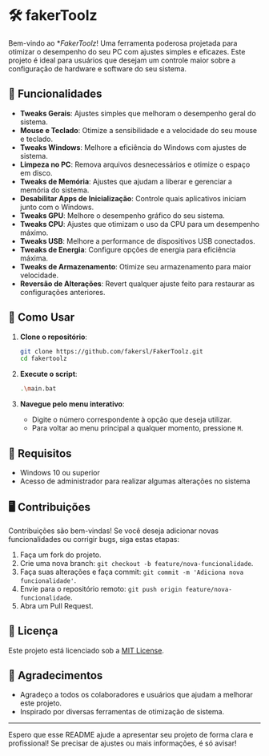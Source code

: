 # 🛠️ fakerToolz

Bem-vindo ao **FakerToolz*! Uma ferramenta poderosa projetada para otimizar o desempenho do seu PC com ajustes simples e eficazes. Este projeto é ideal para usuários que desejam um controle maior sobre a configuração de hardware e software do seu sistema.

## 🚀 Funcionalidades

- **Tweaks Gerais**: Ajustes simples que melhoram o desempenho geral do sistema.
- **Mouse e Teclado**: Otimize a sensibilidade e a velocidade do seu mouse e teclado.
- **Tweaks Windows**: Melhore a eficiência do Windows com ajustes de sistema.
- **Limpeza no PC**: Remova arquivos desnecessários e otimize o espaço em disco.
- **Tweaks de Memória**: Ajustes que ajudam a liberar e gerenciar a memória do sistema.
- **Desabilitar Apps de Inicialização**: Controle quais aplicativos iniciam junto com o Windows.
- **Tweaks GPU**: Melhore o desempenho gráfico do seu sistema.
- **Tweaks CPU**: Ajustes que otimizam o uso da CPU para um desempenho máximo.
- **Tweaks USB**: Melhore a performance de dispositivos USB conectados.
- **Tweaks de Energia**: Configure opções de energia para eficiência máxima.
- **Tweaks de Armazenamento**: Otimize seu armazenamento para maior velocidade.
- **Reversão de Alterações**: Revert qualquer ajuste feito para restaurar as configurações anteriores.

## 📜 Como Usar

1. **Clone o repositório**:

    ```bash
    git clone https://github.com/fakersl/FakerToolz.git
    cd fakertoolz
    ```

2. **Execute o script**:

    ```bash
    .\main.bat
    ```

3. **Navegue pelo menu interativo**: 
    - Digite o número correspondente à opção que deseja utilizar.
    - Para voltar ao menu principal a qualquer momento, pressione `M`.

## 🔧 Requisitos

- Windows 10 ou superior
- Acesso de administrador para realizar algumas alterações no sistema

## 🖥️ Contribuições

Contribuições são bem-vindas! Se você deseja adicionar novas funcionalidades ou corrigir bugs, siga estas etapas:

1. Faça um fork do projeto.
2. Crie uma nova branch: `git checkout -b feature/nova-funcionalidade`.
3. Faça suas alterações e faça commit: `git commit -m 'Adiciona nova funcionalidade'`.
4. Envie para o repositório remoto: `git push origin feature/nova-funcionalidade`.
5. Abra um Pull Request.

## 📄 Licença

Este projeto está licenciado sob a [MIT License](LICENSE).

## 🤝 Agradecimentos

- Agradeço a todos os colaboradores e usuários que ajudam a melhorar este projeto.
- Inspirado por diversas ferramentas de otimização de sistema.

---

Espero que esse README ajude a apresentar seu projeto de forma clara e profissional! Se precisar de ajustes ou mais informações, é só avisar!
